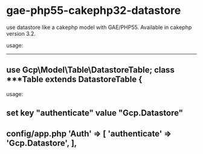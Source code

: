# gae-php55-cakephp32-datastore
use datastore like a cakephp model with GAE/PHP55.
Available in cakephp version 3.2.

usage:

----------------------------------------------------
use Gcp\Model\Table\DatastoreTable;
class ***Table extends DatastoreTable {
----------------------------------------------------

usage:

set key "authenticate" value "Gcp.Datastore"
----------------------------------------------------
config/app.php
'Auth' => [
        'authenticate' => 'Gcp.Datastore',
    ],
----------------------------------------------------
